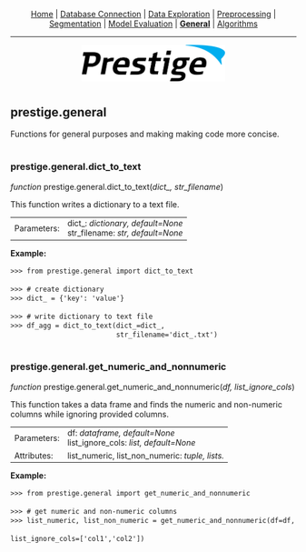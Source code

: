 <p align="center">
	<a href="../README.md">Home</a> | <a href="db_connection.md">Database Connection</a> | <a href="data_exploration.md">Data Exploration</a> | <a href="preprocessing.md">Preprocessing</a> | <a href="segmentation.md">Segmentation</a> | <a href="model_eval.md">Model Evaluation</a> | <b><a href="general.md">General</a></b> | <a href="algorithms.md">Algorithms</a>
</p>

---

<p align="center"><img src="../img/prestige_logo.png" alt="Prestige logo" width=50% height=50% /></p>

#

<a name="general"></a><h2>prestige.general</h2>

<p>Functions for general purposes and making making code more concise.</p>

#

<h3>prestige.general.dict_to_text</h3>

<p><i>function</i> prestige.general.dict_to_text(<i>dict_, str_filename</i>)</p>

<p>This function writes a dictionary to a text file.</p>

<table>
	<tr>
		<td>Parameters:</td>
		<td>dict_: <i>dictionary, default=None</i><BR>
			str_filename: <i>str, default=None</i>
	</tr>
</table>


<p><b>Example:</b></p>

```
>>> from prestige.general import dict_to_text

>>> # create dictionary
>>> dict_ = {'key': 'value'}

>>> # write dictionary to text file
>>> df_agg = dict_to_text(dict_=dict_, 
                          str_filename='dict_.txt')
```

#

<h3>prestige.general.get_numeric_and_nonnumeric</h3>

<p><i>function</i> prestige.general.get_numeric_and_nonnumeric(<i>df, list_ignore_cols</i>)</p>

<p>This function takes a data frame and finds the numeric and non-numeric columns while ignoring provided columns.</p>

<table>
	<tr>
		<td>Parameters:</td>
		<td>df: <i>dataframe, default=None</i><BR>
			list_ignore_cols: <i>list, default=None</i>
	</tr>
	<tr>
		<td>Attributes:</td>
		<td>list_numeric, list_non_numeric: <i>tuple, lists.</i>
</table>


<p><b>Example:</b></p>

```
>>> from prestige.general import get_numeric_and_nonnumeric

>>> # get numeric and non-numeric columns
>>> list_numeric, list_non_numeric = get_numeric_and_nonnumeric(df=df,
	                                                            list_ignore_cols=['col1','col2'])
```

